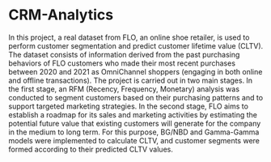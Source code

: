 # CRM-Analytics

In this project, a real dataset from FLO, an online shoe retailer, is used to perform customer segmentation and predict customer lifetime value (CLTV). The dataset consists of information derived from the past purchasing behaviors of FLO customers who made their most recent purchases between 2020 and 2021 as OmniChannel shoppers (engaging in both online and offline transactions).
The project is carried out in two main stages. In the first stage, an RFM (Recency, Frequency, Monetary) analysis was conducted to segment customers based on their purchasing patterns and to support targeted marketing strategies. In the second stage, FLO aims to establish a roadmap for its sales and marketing activities by estimating the potential future value that existing customers will generate for the company in the medium to long term. For this purpose, BG/NBD and Gamma-Gamma models were implemented to calculate CLTV, and customer segments were formed according to their predicted CLTV values.
